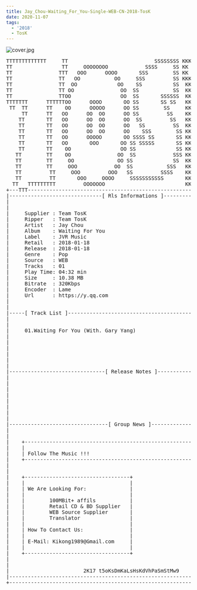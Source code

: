 ```yaml
---
title: Jay_Chou-Waiting_For_You-Single-WEB-CN-2018-TosK
date: 2020-11-07
tags: 
  - '2018'
  - TosK
---
```


![cover.jpg](https://goindex.65style.workers.dev/3:/Music/Jay_Chou-Waiting_For_You-Single-WEB-CN-2018-TosK/00-jay_chou-waiting_for_you-single-web-cn-2018-cover-tosk.jpg)

<retrotxt v-slot>
<pre class="has-text-plain text-1x font-ibm_vga_8x16">TTTTTTTTTTTTT     TT                            SSSSSSSS KKKKKK    KKKK    KKKKKKK
TT                TT     OOOOOOOO            SSSS     SS KK        KKKK        KK
TT               TTT   OOO      OOOO       SSS        SS KK        KKK         KK
TT               TT   OO           OO     SSS         SS KKK       KKK        KK
TT               TT  OO             OO    SS          SS  KK       KK        KK
TT               TT OO               OO  SS           SS  KK                KK
TT               TTOO                OO  SS       SSSSSS  KK                KK
TTTTTTT      TTTTTTOO      OOOO       OO SS       SS SS   KK               KK
 TT  TT      TT    OO      OOOOO      OO SS        SS     KK              KK
     TT      TT   OO      OO  OO      OO SS         SS    KK              KK
    TT       TT   OO      OO  OO      OO  SS         SS   KK               KK
    TT       TT   OO      OO  OO      OO   SS         SS  KK                KK
    TT       TT   OO      OO  OO      OO    SSS        SS KK                 KK
    TT       TT   OO      OOOOO       OO SSSS SS       SS KK                  KK
    TT       TT   OO       OOO       OO SS SSSSS       SS KK                   KK
    TT       TT    OO                OO SS             SS KK       KK           KK
   TT        TT    OO               OO  SS            SSS KK      KKKK         KK
   TT        TT     OO              OO SS             SS  KK      KK KK       KK
   TT        TT     OOO            OO  SS           SSS   KK      KK  KK    KKK
   TT         TT     OOO         OOO   SS         SSSS    KK       KK  KK  KKK
   TT         TT       OOO     OOOO     SSSSSSSSSSS       KK KKKKKKKK  KK KKK
  TT   TTTTTTTTT         OOOOOOO                          KKKK          KKKK
+---TTT-----------------------------------------------------------------KKK----+
|------------------------------[ Rls Informations ]----------------------------|
|                                                                              |
|                                                                              |
|     Supplier : Team TosK                                                     |
|     Ripper   : Team TosK                                                     |
|     Artist   : Jay Chou                                                      |
|     Album    : Waiting For You                                               |
|     Label    : JVR Music                                                     |
|     Retail   : 2018-01-18                                                    |
|     Release  : 2018-01-18                                                    |
|     Genre    : Pop                                                           |
|     Source   : WEB                                                           |
|     Tracks   : 01                                                            |
|     Play Time: 04:32 min                                                     |
|     Size     : 10.38 MB                                                      |
|     Bitrate  : 320Kbps                                                       |
|     Encoder  : Lame                                                          |
|     Url      : https://y.qq.com                                              |
|                                                                              |
|                                                                              |
|-----[ Track List ]-----------------------------------------------------------|
|                                                                              |
|                                                                              |
|     01.Waiting For You (With. Gary Yang)                   [04:32]           |
|                                                            -------           |
|                                                             04:32 min        |
|                                                             10.38 MB         |
|                                                                              |
|                                                                              |
|                                                                              |
|-------------------------------[ Release Notes ]------------------------------|
|                                                                              |
|                                                                              |
|                                                                              |
|                                                                              |
|                                                                              |
|                                                                              |
|                                                                              |
|                                                                              |
|--------------------------------[ Group News ]--------------------------------|
|                                                                              |
|                                                                              |
|    +--------------------------------------------------------------------+    |
|    |                                                                    |    |
|    | Follow The Music !!!                                               |    |
|    +--------------------------------------------------------------------+    |
|                                                                              |
|                                                                              |
|    +----------------------------------+                                      |
|    |                                  |                                      |
|    | We Are Looking For:              |                                      |
|    |                                  |                                      |
|    |        100MBit+ affils           |                                      |
|    |        Retail CD &amp; BD Supplier   |                                      |
|    |        WEB Source Supplier       |                                      |
|    |        Translator                |                                      |
|    |                                  |                                      |
|    | How To Contact Us:               |                                      |
|    |                                  |                                      |
|    | E-Mail: Kikong1989@Gmail.com     |                                      |
|    |                                  |                    RlS No. 1577      |
|    +----------------------------------+                                      |
|                                                                              |
|                                                                              |
|                        2K17 t5oKsDmKaLsHsKdVhPaSmStMw9                       |
|------------------------------------------------------------------------------|
+------------------------------------------------------------------------------+
<span class="dos-cursor">_</span></pre>
</retrotxt>

<a-player 
    :options="{
        audio: [
          {
            name: '等你下課 (With. 楊瑞代)',
            artist: '周杰倫',
            url: 'https://goindex.65style.workers.dev/3:/Music/Jay_Chou-Waiting_For_You-Single-WEB-CN-2018-TosK/01-jay_chou-waiting_for_you_(with._gary_yang)-tosk.mp3',
            cover: 'https://goindex.65style.workers.dev/3:/Music/Jay_Chou-Waiting_For_You-Single-WEB-CN-2018-TosK/00-jay_chou-waiting_for_you-single-web-cn-2018-cover-tosk.jpg',
            theme: '#ebd0c2'
          },
        ]
    }"
/>

<download url="https://mirrorace.org/m/53O2w"/>

